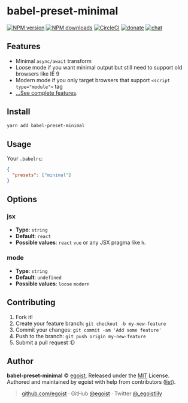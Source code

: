 
# babel-preset-minimal

[![NPM version](https://img.shields.io/npm/v/babel-preset-minimal.svg?style=flat)](https://npmjs.com/package/babel-preset-minimal) [![NPM downloads](https://img.shields.io/npm/dm/babel-preset-minimal.svg?style=flat)](https://npmjs.com/package/babel-preset-minimal) [![CircleCI](https://circleci.com/gh/egoist/babel-preset-minimal/tree/master.svg?style=shield)](https://circleci.com/gh/egoist/babel-preset-minimal/tree/master)  [![donate](https://img.shields.io/badge/$-donate-ff69b4.svg?maxAge=2592000&style=flat)](https://github.com/egoist/donate) [![chat](https://img.shields.io/badge/chat-on%20discord-7289DA.svg?style=flat)](https://chat.egoist.moe)

## Features

- Minimal `async/await` transform
- Loose mode if you want minimal output but still need to support old browsers like IE 9
- Modern mode if you only target browsers that support `<script type="module">` tag
- [...See complete features](./test/snapshot/index.test.js.md).

## Install

```bash
yarn add babel-preset-minimal
```

## Usage

Your `.babelrc`:

```json
{
  "presets": ["minimal"]
}
```

## Options

### jsx

- __Type__: `string`
- __Default__: `react`
- __Possible values__: `react` `vue` or any JSX pragma like `h`.

### mode

- __Type__: `string`
- __Default__: `undefined`
- __Possible values__: `loose` `modern`

## Contributing

1. Fork it!
2. Create your feature branch: `git checkout -b my-new-feature`
3. Commit your changes: `git commit -am 'Add some feature'`
4. Push to the branch: `git push origin my-new-feature`
5. Submit a pull request :D


## Author

**babel-preset-minimal** © [egoist](https://github.com/egoist), Released under the [MIT](./LICENSE) License.<br>
Authored and maintained by egoist with help from contributors ([list](https://github.com/egoist/babel-preset-minimal/contributors)).

> [github.com/egoist](https://github.com/egoist) · GitHub [@egoist](https://github.com/egoist) · Twitter [@_egoistlily](https://twitter.com/_egoistlily)
